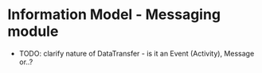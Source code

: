 # Information Model - Messaging module
- TODO: clarify nature of DataTransfer - is it an Event (Activity), Message or..?
